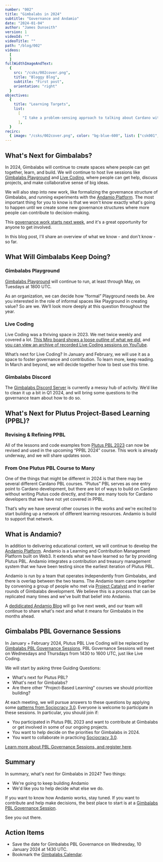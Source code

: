 ```yaml
---
number: "002"
title: "Gimbalabs in 2024"
subtitle: "Governance and Andamio"
date: "2024-01-04"
author: "James Dunseith"
version: 1
videoId: ""
videoTitle: ""
path: "/blog/002"
videos:
  [
  ]
fullWidthImageAndText:
  {
    src: "/csks/002cover.png",
    title: "Bloggy Blog",
    subtitle: "First post",
    orientation: "right"
  }
objectives:
  {
    title: "Learning Targets",
    list:
      [
        "I take a problem-sensing approach to talking about Cardano with my friends and family.",
      ],
  }
recirc:
  { image: "/csks/002cover.png", color: "bg-blue-600", list: ["csk001", "csk003", "csk004"] }
---
```


## What's Next for Gimbalabs?

In 2024, Gimbalabs will continue to create spaces where people can get together, learn, and build. We will continue to host live sessions like [Gimbalabs Playground](/playground) and [Live Coding](https://plutuspbl.io/live-coding), where people can get help, discuss projects, and make collaborative sense of big ideas.

We will also step into new work, like formalizing the governance structure of Gimbalabs, and running experiments with the [Andamio Platform](https://www.andamio.io/). The most important thing for you to know is that we won't know exactly what's going to happen until we create some new governance structures where more people can contribute to decision-making.

This [governance work starts next week](/governance), and it's a great opportunity for anyone to get involved.

In this blog post, I'll share an overview of what we know - and don't know - so far.

## What Will Gimbalabs Keep Doing?

### Gimbalabs Playground

[Gimbalabs Playground](/playground) will continue to run, at least through May, on Tuesdays at 1800 UTC.

As an organization, we can decide how “formal” Playground needs be. Are you interested in the role of informal spaces like Playground in creating value? So are we. We’ll look more deeply at this question throughout the year.

### Live Coding

Live Coding was a thriving space in 2023. We met twice weekly and covered a lot. [This Miro board shows a loose outline of what we did](https://miro.com/app/board/uXjVMRJDVq4=/?share_link_id=465215617524), and [you can view an archive of recorded Live Coding sessions on YouTube](https://www.youtube.com/@gimbalabs/streams).

What’s next for Live Coding? In January and February, we will use it as a space to foster governance and contribution. To learn more, keep reading. In March and beyond, we will decide together how to best use this time.

### Gimbalabs Discord

The [Gimbalabs Discord Server](https://discord.gg/6UBfYMWw9U) is currently a messy hub of activity. We’d like to clean it up a bit in Q1 2024, and will bring some questions to the governance team about how to do so.

## What's Next for Plutus Project-Based Learning (PPBL)?

### Revising & Refining PPBL

All of the lessons and code examples from [Plutus PBL 2023](https://plutuspbl.io) can now be revised and used in the upcoming “PPBL 2024” course. This work is already underway, and we will share updates soon.

### From One Plutus PBL Course to Many

One of the things that might be different in 2024 is that there may be several different Cardano PBL courses. “Plutus” PBL serves as one entry point to Cardano development, but there are lot of ways to build on Cardano without writing Plutus code directly, and there are many tools for Cardano developers that we have not yet covered in PPBL.

That’s why we have several other courses in the works and we're excited to start building up a network of different learning resources. Andamio is build to support that network.

## What is Andamio?

In addition to delivering educational content, we will continue to develop the [Andamio Platform](https://andamio.io). Andamio is a Learning and Contribution Management Platform built on Web3. It extends what we have learned so far by providing Plutus PBL. Andamio integrates a contribution and treasury management system that we have been testing since the earliest iteration of Plutus PBL.

Andamio is run by a team that operates independently from Gimbalabs, and there is overlap between the two teams. The Andamio team came together by convening a group of people who met via [Project Catalyst](https://projectcatalyst.io/) and in earlier rounds of Gimbalabs development. We believe this is a process that can be replicated many times and we've built that belief into Andamio.

A [dedidicated Andamio Blog](https://www.andamio.io/blog) will go live next week, and our team will continue to share what's next and what it means for Gimbalabs in the months ahead.

## Gimbalabs PBL Governance Sessions

In January + February 2024, Plutus PBL Live Coding will be replaced by [Gimbalabs PBL Governance Sessions](/governance). PBL Governance Sessions will meet on Wednesdays and Thursdays from 1430 to 1600 UTC, just like Live Coding.

We will start by asking three Guiding Questions:
- What's next for Plutus PBL?
- What's next for Gimbalabs?
- Are there other "Project-Based Learning" courses we should prioritize building?

At each meeting, we will pursue answers to these questions by applying some [patterns from Sociocracy 3.0](https://sociocracy30.org). Everyone is welcome to participate in these sessions. In particular, you should join if:

- You participated in Plutus PBL 2023 and want to contribute at Gimbalabs or get involved in some of our ongoing projects.
- You want to help decide on the priorities for Gimbalabs in 2024.
- You want to collaborate in practicing [Sociocracy 3.0](https://sociocracy30.org).

[Learn more about PBL Governance Sessions, and register here](/governance).

## Summary

In summary, what's next for Gimbalabs in 2024? Two things:
- We're going to keep building Andamio
- We'd like you to help decide what else we do.

If you want to know how Andamio works, stay tuned. If you want to contribute and help make decisions, the best place to start is at a [Gimbalabs PBL Governance Session](/governance).

See you out there.

## Action Items

- Save the date for Gimbalabs PBL Governance on Wednesday, 10 January 2024 at 1430 UTC.
- Bookmark the [Gimbalabs Calendar](/calendar).